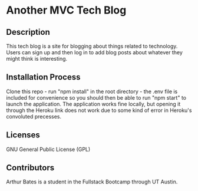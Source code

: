 # Another MVC Tech Blog

## Description 
This tech blog is a site for blogging about things related to technology.  Users can sign up and then log in to add blog posts about whatever they might think is interesting.

## Installation Process
Clone this repo - run "npm install" in the root directory - the .env file is included for convenience so you should then be able to run "npm start" to launch the application. 
The application works fine locally, but opening it through the Heroku link does not work due to some kind of error in Heroku's convoluted precesses. 

## Licenses 
GNU General Public License (GPL)

## Contributors
Arthur Bates is a student in the Fullstack Bootcamp through UT Austin.